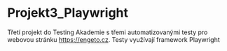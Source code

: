 # Projekt3_Playwright
Třetí projekt do Testing Akademie s třemi automatizovanými testy pro webovou stránku https://engeto.cz. Testy využívají framework Playwright
